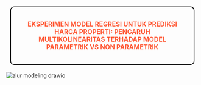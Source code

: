 # <div style="padding: 35px;color:#FF5733;margin:10;font-size:60%;text-align:center;display:fill;border-radius:10px;border: 2px solid black;background-color:transparent;overflow:hidden;background-color:transparent"><b><span style='color:#FFFFFF'></span></b> <b>EKSPERIMEN MODEL REGRESI UNTUK PREDIKSI HARGA PROPERTI: PENGARUH MULTIKOLINEARITAS TERHADAP MODEL PARAMETRIK VS NON PARAMETRIK</b></div>

![alur modeling drawio](https://github.com/user-attachments/assets/b88195f9-7bb2-4b88-8d20-28926a023d4d)

